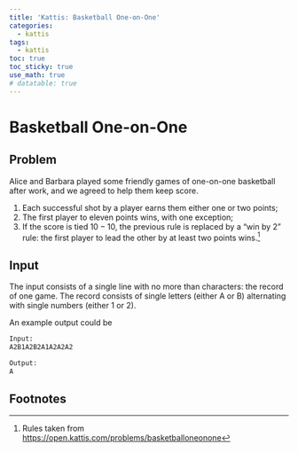 ```yaml
---
title: 'Kattis: Basketball One-on-One'
categories:
  - kattis
tags:
  - kattis 
toc: true
toc_sticky: true
use_math: true
# datatable: true
---
```


# Basketball One-on-One

## Problem

Alice and Barbara played some friendly games of one-on-one basketball after work, and we agreed to help them keep score.

1. Each successful shot by a player earns them either one or two points;
2. The first player to eleven points wins, with one exception;
3. If the score is tied $10-10$, the previous rule is replaced by a “win by 2” rule: the first player to lead the other by at least two points wins.[^1]

## Input
The input consists of a single line with no more than characters: the record of one game. The record consists of single letters (either A or B) alternating with single numbers (either 1 or 2).

An example output could be 

```bash
Input:
A2B1A2B2A1A2A2A2
```

```bash
Output:
A
```


## Footnotes
[^1]: Rules taken from https://open.kattis.com/problems/basketballoneonone